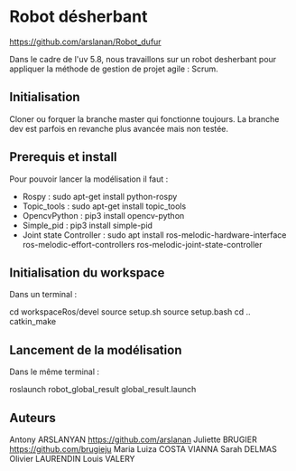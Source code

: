 # Robot désherbant 

https://github.com/arslanan/Robot_dufur

Dans le cadre de l'uv 5.8, nous travaillons sur un robot desherbant pour appliquer la méthode de gestion de projet agile : Scrum. 

## Initialisation

Cloner ou forquer la branche master qui fonctionne toujours. 
La branche dev est parfois en revanche plus avancée mais non testée.

## Prerequis et install

Pour pouvoir lancer la modélisation il faut : 
	
- Rospy : sudo apt-get install python-rospy
- Topic_tools : sudo apt-get install topic_tools
- OpencvPython : pip3 install opencv-python
- Simple_pid : pip3 install simple-pid
- Joint state Controller : sudo apt install ros-melodic-hardware-interface ros-melodic-effort-controllers ros-melodic-joint-state-controller

## Initialisation du workspace

Dans un terminal : 

cd workspaceRos/devel
source setup.sh
source setup.bash
cd ..
catkin_make


## Lancement de la modélisation

Dans le même terminal : 

roslaunch robot_global_result global_result.launch

## Auteurs

Antony ARSLANYAN		https://github.com/arslanan
Juliette BRUGIER		https://github.com/brugieju
Maria Luiza COSTA VIANNA
Sarah DELMAS
Olivier LAURENDIN
Louis VALERY







